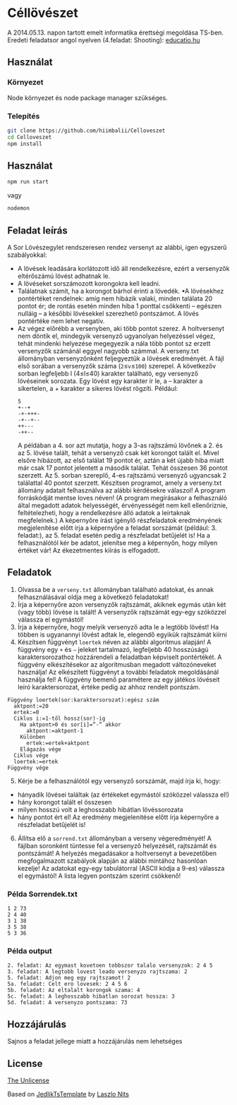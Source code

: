 # Céllövészet

A 2014.05.13. napon tartott emelt informatika érettségi megoldása TS-ben.
Eredeti feladatsor angol nyelven (4.feladat: Shooting): [educatio.hu](http://dload.oktatas.educatio.hu/erettsegi/feladatok_2014tavasz_emelt/e_infma_14maj_fl.pdf)

## Használat

### Környezet

Node környezet és node package manager szükséges.

### Telepítés

```bash
git clone https://github.com/hiimbalii/Celloveszet
cd Celloveszet
npm install
```

## Használat

```bash
npm run start
```

vagy

```bash
nodemon
```

## Feladat leírás

A Sor Lövészegylet rendszeresen rendez versenyt az alábbi, igen egyszerű szabályokkal:

- A lövések leadására korlátozott idő áll rendelkezésre, ezért a versenyzők eltérőszámú lövést adhatnak le.
- A lövéseket sorszámozott korongokra kell leadni.
- Találatnak számít, ha a korongot bárhol érinti a lövedék.
  •A lövésekhez pontértéket rendelnek: amíg nem hibázik valaki, minden találata 20 pontot ér; de rontás esetén minden hiba 1 ponttal csökkenti – egészen nulláig – a későbbi lövésekkel szerezhető pontszámot. A lövés pontértéke nem lehet negatív.
- Az végez előrébb a versenyben, aki több pontot szerez. A holtversenyt nem döntik el, mindegyik versenyző ugyanolyan helyezéssel végez, tehát mindenki helyezése megegyezik a nála több pontot sz
  erzett versenyzők számánál eggyel nagyobb számmal.
  A verseny.txt állományban versenyzőnként feljegyeztük a lövések eredményét. A fájl első sorában a versenyzők száma (`2`≤`v`≤`100`) szerepel. A következőv sorban legfeljebb l (4≤l≤40) karakter található, egy versenyző lövéseinek sorozata. Egy lövést egy karakter ír le, a – karakter a sikertelen, a + karakter a sikeres lövést rögzíti.
  Például:
  ```
  5
  +--+
  -+-+++-
  -+--+--
  ++---
  -++--
  ```
  A példában a 4. sor azt mutatja, hogy a 3-as rajtszámú lövőnek a 2. és az 5. lövése talált, tehát a versenyző csak két korongot talált el. Mivel elsőre hibázott, az első találat 19 pontot ér, aztán a két újabb hiba miatt már csak 17 pontot jelentett a második találat. Tehát összesen 36 pontot szerzett. Az 5. sorban szereplő, 4-es rajtszámú versenyző ugyancsak 2 találattal 40 pontot szerzett.
  Készítsen programot, amely a verseny.txt állomány adatait felhasználva az alábbi kérdésekre válaszol! A program forráskódját mentse loves néven! (A program megírásakor a felhasználó által megadott adatok helyességét, érvényességét nem kell ellenőriznie, feltételezheti, hogy a rendelkezésre álló adatok a leírtaknak megfelelnek.)
  A képernyőre írást igénylő részfeladatok eredményének megjelenítése előtt írja a képernyőre a feladat sorszámát (például: 3. feladat:), az 5. feladat esetén pedig a részfeladat betűjelét is! Ha a felhasználótól kér be adatot, jelenítse meg a képernyőn, hogy milyen értéket vár! Az ékezetmentes kiírás is elfogadott.

## Feladatok

1. Olvassa be a `verseny.txt` állományban található adatokat, és annak felhasználásával oldja meg a következő feladatokat!
2. Írja a képernyőre azon versenyzők rajtszámát, akiknek egymás után két (vagy több) lövése is talált! A versenyzők rajtszámát egy-egy szóközzel válassza el egymástól!
3. Írja a képernyőre, hogy melyik versenyző adta le a legtöbb lövést! Ha többen is ugyanannyi lövést adtak le, elegendő egyikük rajtszámát kiírni
4. Készítsen függvényt `loertek` néven az alábbi algoritmus alapján! A függvény egy `+` és `–` jeleket tartalmazó, legfeljebb 40 hosszúságú karaktersorozathoz hozzárendeli a feladatban képviselt pontértékét. A függvény elkészítésekor az algoritmusban megadott változóneveket használja! Az elkészített függvényt a további feladatok megoldásánál használja fel! A függvény bemenő paramétere az egy játékos lövéseit leíró karaktersorozat, értéke pedig az ahhoz rendelt pontszám.

```
Függvény loertek(sor:karaktersorozat):egész szám
  aktpont:=20
  ertek:=0
  Ciklus i:=1-től hossz(sor)-ig
    Ha aktpont>0 és sor[i]=”-” akkor
      aktpont:=aktpont-1
    Különben
      ertek:=ertek+aktpont
    Elágazás vége
  Ciklus vége
  loertek:=ertek
Függvény vége
```

5. Kérje be a felhasználótól egy versenyző sorszámát, majd írja ki, hogy:

- hányadik lövései találtak (az értékeket egymástól szóközzel válassza el!)
- hány korongot talált el összesen
- milyen hosszú volt a leghosszabb hibátlan lövéssorozata
- hány pontot ért el!
  Az eredmény megjelenítése előtt írja képernyőre a részfeladat betűjelét is!

6. Állítsa elő a `sorrend.txt` állományban a verseny végeredményét! A fájlban soronként tüntesse fel a versenyző helyezését, rajtszámát és pontszámát! A helyezés megadásakor a holtversenyt a bevezetőben megfogalmazott szabályok alapján az alábbi mintához hasonlóan kezelje! Az adatokat egy-egy tabulátorral (ASCII kódja a 9-es) válassza el egymástól! A lista legyen pontszám szerint csökkenő!

### Példa Sorrendek.txt

```
1 2 73
2 4 40
3 1 38
3 5 38
5 3 36
```

### Példa output

```
2. feladat: Az egymast kovetoen tobbszor talalo versenyzok: 2 4 5
3. feladat: A legtobb lovest leado versenyzo rajtszama: 2
5. feladat: Adjon meg egy rajtszamot! 2
5a. feladat: Celt ero lovesek: 2 4 5 6
5b. feladat: Az eltalalt korongok szama: 4
5c. feladat: A leghosszabb hibatlan sorozat hossza: 3
5d. feladat: A versenyzo pontszama: 73
```

## Hozzájárulás

Sajnos a feladat jellege miatt a hozzájárulás nem lehetséges

## License

[The Unlicense](https://unlicense.org//)

Based on [JedlikTsTemplate](https://github.com/nitslaszlo/JedlikTsTemplate) by [Laszlo Nits](https://github.com/nitslaszlo)
